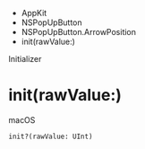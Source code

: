 

- AppKit
- NSPopUpButton
- NSPopUpButton.ArrowPosition
-  init(rawValue:) 

Initializer

# init(rawValue:)

macOS

``` source
init?(rawValue: UInt)
```

